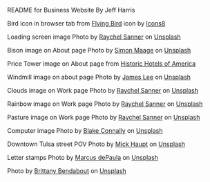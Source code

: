README for Business Website
By Jeff Harris

Bird icon in browser tab from <a target="_blank" href="https://icons8.com/icon/ZaE64yHXPrDl/flying-bird">Flying Bird</a> icon by <a target="_blank" href="https://icons8.com">Icons8</a>

Loading screen image Photo by <a href="https://unsplash.com/@raychelsnr?utm_source=unsplash&utm_medium=referral&utm_content=creditCopyText">Raychel Sanner</a> on <a href="https://unsplash.com/photos/FX5fT6mqjBg?utm_source=unsplash&utm_medium=referral&utm_content=creditCopyText">Unsplash</a>

Bison image on About page Photo by <a href="https://unsplash.com/ko/@simonmaage?utm_source=unsplash&utm_medium=referral&utm_content=creditCopyText">Simon Maage</a> on <a href="https://unsplash.com/photos/AY6tn7_vB8g?utm_source=unsplash&utm_medium=referral&utm_content=creditCopyText">Unsplash</a>

Price Tower image on About page from <a href="https://www.historichotels.org/us/hotels-resorts/inn-at-price-tower/">Historic Hotels of America</a>

Windmill image on about page Photo by <a href="https://unsplash.com/@jbl12761?utm_source=unsplash&utm_medium=referral&utm_content=creditCopyText">James Lee</a> on <a href="https://unsplash.com/photos/HyeeLUUV6GU?utm_source=unsplash&utm_medium=referral&utm_content=creditCopyText">Unsplash</a>

Clouds image on Work page Photo by <a href="https://unsplash.com/@raychelsnr?utm_source=unsplash&utm_medium=referral&utm_content=creditCopyText">Raychel Sanner</a> on <a href="https://unsplash.com/photos/tJv4_dpZF7Y?utm_source=unsplash&utm_medium=referral&utm_content=creditCopyText">Unsplash</a>

Rainbow image on Work page Photo by <a href="https://unsplash.com/@raychelsnr?utm_source=unsplash&utm_medium=referral&utm_content=creditCopyText">Raychel Sanner</a> on <a href="https://unsplash.com/photos/EOFAv8e5wyc?utm_source=unsplash&utm_medium=referral&utm_content=creditCopyText">Unsplash</a>

Pasture image on Work page Photo by <a href="https://unsplash.com/@raychelsnr?utm_source=unsplash&utm_medium=referral&utm_content=creditCopyText">Raychel Sanner</a> on <a href="https://unsplash.com/photos/JENNqPM5z9U?utm_source=unsplash&utm_medium=referral&utm_content=creditCopyText">Unsplash</a>



Computer image Photo by <a href="https://unsplash.com/ja/@blakeconnally?utm_source=unsplash&utm_medium=referral&utm_content=creditCopyText">Blake Connally</a> on <a href="https://unsplash.com/photos/B3l0g6HLxr8?utm_source=unsplash&utm_medium=referral&utm_content=creditCopyText">Unsplash</a>

Downtown Tulsa street POV Photo by <a href="https://unsplash.com/pt-br/@rocinante_11?utm_source=unsplash&utm_medium=referral&utm_content=creditCopyText">Mick Haupt</a> on <a href="https://unsplash.com/photos/6Tx611_Pu2o?utm_source=unsplash&utm_medium=referral&utm_content=creditCopyText">Unsplash</a>

Letter stamps Photo by <a href="https://unsplash.com/@marcusdepaula?utm_source=unsplash&utm_medium=referral&utm_content=creditCopyText">Marcus dePaula</a> on <a href="https://unsplash.com/photos/tk7OAxsXNL0?utm_source=unsplash&utm_medium=referral&utm_content=creditCopyText">Unsplash</a>



Photo by <a href="https://unsplash.com/@britti3?utm_source=unsplash&utm_medium=referral&utm_content=creditCopyText">Brittany Bendabout</a> on <a href="https://unsplash.com/photos/cIWfJ3b6H_U?utm_source=unsplash&utm_medium=referral&utm_content=creditCopyText">Unsplash</a>
